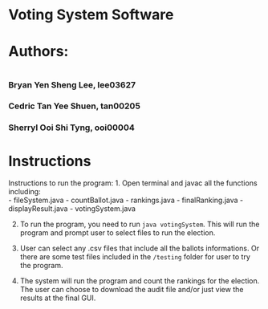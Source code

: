 # Voting System Software
<h1>Authors: <h1/>
<h3>Bryan Yen Sheng Lee, lee03627 <h3/>
<h3>Cedric Tan Yee Shuen, tan00205 <h3/>
<h3>Sherryl Ooi Shi Tyng, ooi00004 <h3/>


<h1>Instructions</h1>
Instructions to run the program:
1. Open terminal and javac all the functions including: <br />
- fileSystem.java
- countBallot.java
- rankings.java
- finalRanking.java
- displayResult.java
- votingSystem.java

2. To run the program, you need to run `java votingSystem`. This will run the program and prompt user to select files to run the election.

3. User can select any .csv files that include all the ballots informations. Or there are some test files included in the `/testing` folder for user to try the program.

4. The system will run the program and count the rankings for the election. The user can choose to download the audit file and/or just view the results at the final GUI.
